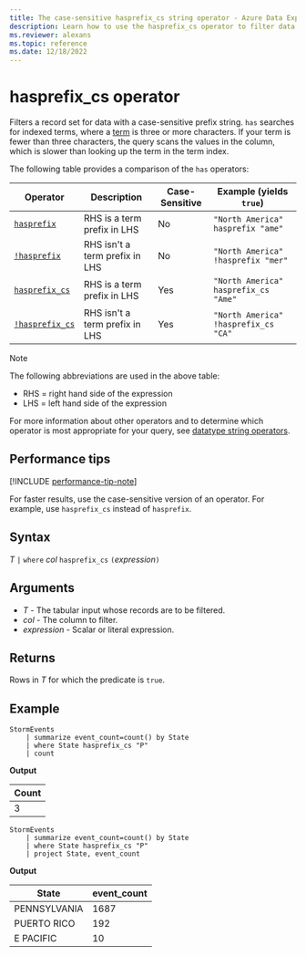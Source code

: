 ```yaml
---
title: The case-sensitive hasprefix_cs string operator - Azure Data Explorer
description: Learn how to use the hasprefix_cs operator to filter data with a case-sensitive prefix string.
ms.reviewer: alexans
ms.topic: reference
ms.date: 12/18/2022
---
```

# hasprefix_cs operator

Filters a record set for data with a case-sensitive prefix string. `has` searches for indexed terms, where a [term](datatypes-string-operators.md#what-is-a-term) is three or more characters. If your term is fewer than three characters, the query scans the values in the column, which is slower than looking up the term in the term index.

The following table provides a comparison of the `has` operators:

|Operator   |Description   |Case-Sensitive  |Example (yields `true`)  |
|-----------|--------------|----------------|-------------------------|
|[`hasprefix`](hasprefix-operator.md) |RHS is a term prefix in LHS |No |`"North America" hasprefix "ame"`|
|[`!hasprefix`](not-hasprefix-operator.md) |RHS isn't a term prefix in LHS |No |`"North America" !hasprefix "mer"`|
|[`hasprefix_cs`](hasprefix-cs-operator.md) |RHS is a term prefix in LHS |Yes |`"North America" hasprefix_cs "Ame"`|
|[`!hasprefix_cs`](not-hasprefix-cs-operator.md) |RHS isn't a term prefix in LHS |Yes |`"North America" !hasprefix_cs "CA"`|

> [!NOTE]
> The following abbreviations are used in the above table:
>
> * RHS = right hand side of the expression
> * LHS = left hand side of the expression

For more information about other operators and to determine which operator is most appropriate for your query, see [datatype string operators](datatypes-string-operators.md).

## Performance tips

[!INCLUDE [performance-tip-note](../../includes/performance-tip-note.md)]

For faster results, use the case-sensitive version of an operator. For example, use `hasprefix_cs` instead of `hasprefix`.

## Syntax

*T* `|` `where` *col* `hasprefix_cs` `(`*expression*`)`

## Arguments

* *T* - The tabular input whose records are to be filtered.
* *col* - The column to filter.
* *expression* - Scalar or literal expression.

## Returns

Rows in *T* for which the predicate is `true`.

## Example

<!-- csl: https://help.kusto.windows.net/Samples -->
```kusto
StormEvents
    | summarize event_count=count() by State
    | where State hasprefix_cs "P"
    | count 
```

**Output**

|Count|
|-----|
|3|

<!-- csl: https://help.kusto.windows.net/Samples -->
```kusto
StormEvents
    | summarize event_count=count() by State
    | where State hasprefix_cs "P"
    | project State, event_count
```

**Output**

|State|event_count|
|-----|-----------|
|PENNSYLVANIA|1687|
|PUERTO RICO|192|
|E PACIFIC|10|
